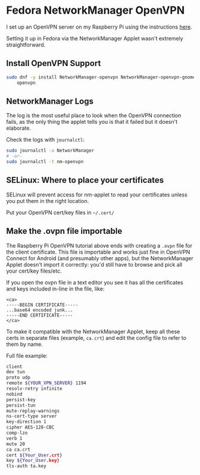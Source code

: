 # Fedora NetworkManager OpenVPN

I set up an OpenVPN server on my Raspberry Pi using the instructions [here](http://readwrite.com/2014/04/10/raspberry-pi-vpn-tutorial-server-secure-web-browsing).

Setting it up in Fedora via the NetworkManager Applet wasn't extremely straightforward.

## Install OpenVPN Support

```bash
sudo dnf -y install NetworkManager-openvpn NetworkManager-openvpn-gnome \
    openvpn
```

## NetworkManager Logs

The log is the most useful place to look when the OpenVPN connection fails, as the only thing the applet tells you is that it failed but it doesn't elaborate.

Check the logs with `journalctl`:

```bash
sudo journalctl -u NetworkManager
# -or-
sudo journalctl -t nm-openvpn
```

## SELinux: Where to place your certificates

SELinux will prevent access for nm-applet to read your certificates unless you put them in the right location.

Put your OpenVPN cert/key files in `~/.cert/`

## Make the .ovpn file importable

The Raspberry Pi OpenVPN tutorial above ends with creating a `.ovpn` file for the client certificate. This file is importable and works just fine in OpenVPN Connect for Android (and presumably other apps), but the NetworkManager Applet doesn't import it correctly: you'd still have to browse and pick all your cert/key files/etc.

If you open the ovpn file in a text editor you see it has all the certificates and keys included in-line in the file, like:

```
<ca>
-----BEGIN CERTIFICATE-----
...base64 encoded junk...
-----END CERTIFICATE-----
</ca>
```

To make it compatible with the NetworkManager Applet, keep all these certs in separate files (example, `ca.crt`) and edit the config file to refer to them by name.

Full file example:

```bash
client
dev tun
proto udp
remote ${YOUR_VPN_SERVER} 1194
resolv-retry infinite
nobind
persist-key
persist-tun
mute-replay-warnings
ns-cert-type server
key-direction 1
cipher AES-128-CBC
comp-lzo
verb 1
mute 20
ca ca.crt
cert ${Your_User.crt}
key ${Your_User.key}
tls-auth ta.key
```